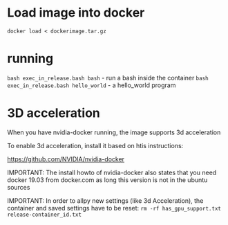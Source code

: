 # Load image into docker

`docker load < dockerimage.tar.gz`

# running

`bash exec_in_release.bash bash` - run a bash inside the container
`bash exec_in_release.bash hello_world` - a hello_world program

# 3D acceleration

When you have nvidia-docker running, the image supports 3d acceleration

To enable 3d acceleration, install it based on htis instructions:

https://github.com/NVIDIA/nvidia-docker

IMPORTANT: The install howto of nvidia-docker also states that you need docker 19.03 from docker.com
as long this version is not in the ubuntu sources

IMPORTANT: In order to allpy new settings (like 3d Acceleration), the container and saved settings have to be reset: `rm -rf has_gpu_support.txt release-container_id.txt`



